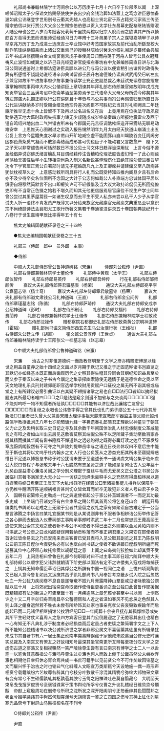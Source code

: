 <!-- { "loadSidebar": true } -->
　　礼部尚书兼翰林院学士河间余公以万历庚子七月十六日卒于位部臣以闻　上深嗟悼诏赠太子少保谥文恪赐祭使使护丧出少府金钱治葬如法葢上之笃念讲臣恩恤备渥如此公讳继登字世用别号云衢其先越人也高祖士贤北宦于燕占籍交河家焉三传至赠宗伯信以赀行贾公大父余公生赠宗伯伯恩以贡入太学仕东昌幕史配褚继陆皆赠淑人陆公母也公生八岁而考妣客死茕茕千里扶两棺以归宗人睨而弱之欲谋其产所以齮龁百方竟得无恙而谒里师受经诵习日力年甫十三补邑弟子宗人之谋寝嘉靖甲子以诗举京兆万历丁丑乃成进士选庶吉士卒业馆中好考览国家故实及前代治乱所繇至校大制作笔锋纵横超乘而上诸公交重焉己卯授翰林院检讨癸未分校礼闱是岁纂修会典越五年书成进修撰赐白金文绮宴南宫戊子奉使周□归而舟荡于河舟人皆号公具衣冠拜祷风止波恬如或翼之以济己丑充经筵讲官旋擢右春坊右中允兼编修简直日讲与北海冯公同说通鉴时上希御法筵讲臣具牍以进公乃与冯公议以便宜稍引古谊传时政得失冀有所感悟不諓諓効说经语辛卯典试留都壬辰升右谕德兼侍读典试武闱癸巳转左庶子兼官如故甲午进詹事府少詹事兼侍读学士充正史副总裁乙未廷试充读卷宫旋擢詹事掌翰林院事丙申大内火公偕讲臣上章切谏其年拜礼部右侍郎兼官如故明年戊戌充知贡举官会三品满考诏中使斋羊酒至第劳焉予三代诰命大父母父母所受今称矣其年转左郊庙大礼摄正卿以行公在讲筵且十年皆与冯公共事而冯公再谒告归里所直日亦公代进讲献纳多岁时受赐金缯及他珍异差次阁臣不可胜纪云当其时礼卿阙且二年廷臣所推举无虑十余上皆留不下及再以公名进名又在后　上竟用焉在位执法守政夙夜勤恪遇天地大菑时政阙失抗事力谏无少规随戊戌岁终举奏四方所报地震雷火及西宁锺自鸣绍兴地出血二气舛错古所未有今郡国元元苦征调酤榷织造开采欝结无聊易动难安幸　上思惟天心图谢过之实疏入报告愓然明年九月太白经天狄道山崩涌土出五公复上言方今星躔失度水旱沴凿山开矿地臧空虚不能固豚山崩川竭陵谷变迁闾阃穷困郡邑萧条戾气凝而不散怨毒结而成形甚可忧也臣子不能动君父言数愈严　陛下又之子天以非常谴告尚可恬然数日不报公见士习文体日趋浮诡深用忧　上言今俗不遵圣经倡异说窃佛氏绪言爚乱耳目谓经藉传注皆糟粕伦理法度皆虚幻惟一了此心则踰闲荡检无害性后学小生转相崇尚杂入制义名新说甚悖理伤化宜绝其端勿使进奉旨挈功令下学官厘正焉公自署部时请元子冠婚疏凡九上及正卿席并请建储又至八疏病甚犹伏枕视草久之　上意感动敕所司具将行人礼而公既受特知四推内阁旦夕且有后命亦不及少待卒矣名位固所不念国之大计于公志何如哉公人朴直端方忠诚体国平居以慎密自将穆然简默言不出口即颦笑许可不轻假借及当大议大政持论侃侃无所回挠僚吏即有不当常正色摄之始若不堪久而知其无他更信服焉居官廉俭不视生产学士同年曾公尝过其里茅屋蒿径一如诸生叹息而去平生不受人私亦未尝以私干人少子从学官试夫人祈一语终不肯发赀产既薄又以分给亲族室无藏廪官无藏槖文典重恳至以意识宗不尚绮靡诗法孟襄阳尤工歌行所著文集若干卷通鉴进讲录五十卷国朝典故纪开十八卷行于世生嘉靖甲辰比率得年五十有七 

　　焦太史编辑国朝献征录卷之三十四终 

　　●焦太史编辑国朝献征录卷之三十五 

　　礼部三（侍郎　郎中　员外郎　主事） 

　　◆侍郎 

　　中顺大夫礼部侍郎曾公鲁神道碑铭（宋濂） 
　　侍郎刘公崧传（尹直） 
　　礼部右侍郎兼翰林院学士董伦传 
　　礼部侍中黄观（太学志） 
　　礼部左侍郎仪智传 
　　礼部左侍郎易英传 
　　礼部右侍郎吾绅传 
　　行在礼部右侍郎邹师颜传 
　　嘉议大夫礼部侍郎蒋君骥墓表（杨荣） 
　　通议大夫礼部左侍郎宛平李公嘉墓志铭（杨士奇） 
　　嘉议大夫礼部左侍郎章君敞墓铭（杨荣） 
　　嘉议大夫礼部有侍郎谥文肃钱公习礼神道碑（王直） 
　　礼部右侍郎金公问传 
　　礼部侍郎章瑾墓志铭（陈循） 
　　礼部右侍郎萨琦传 
　　通议大夫礼部右侍郎安成李公绍神道碑（彭时） 
　　礼部左侍郎刑让 
　　礼部右侍郎艾福传 
　　礼部右侍郎费誾传 
　　礼部右侍郎兼翰林院学士汪谐传 
　　礼部右侍郎兼翰林院学士程敏政传 
　　礼部右侍郎沈禄传 
　　赠都察院右都御史礼部左侍郎致斋黄公宗明神道碑（霍韬） 
　　赠礼部尚书谥文简侍郎西玄先生马公汝骥行状（王维桢） 
　　礼部右侍郎朱公廷立传（胡直） 
　　瞿文懿公景淳传（王世贞） 
　　通议大夫礼部左侍郎兼翰林院侍读学士王阳张公一桂墓志铭（赵志皋） 

　　○中顺大夫礼部侍郎曾公鲁神道碑铭（宋濂） 

　　宋濂 
　　治古之时非惟道德纯一而政教修明至于文学之彦亦精赡宏博足以经世之用盖自童丱之始十四经之文画以岁月期于默记又推之于迁固范晔诸书岂直览之其默记亦如经基本既正而后徧观历代之史察其得失稽其异同会其纲纪知识益且至矣而又参于秦汉以来之子书古今譔定之集录探幽索隐使无遁情于是道德性命之奥以至天文地理礼乐兵刑封建郊祀职官选举学校财用贡赋户口征役之属无所不诣其极或庙堂之上有所肄议必旁引曲证以白其疑不翅指诸掌之易也自□□法行□者知以摘经拟题志其所最切者唯四□□□之□是钻是窥余则漫不加省与之交谈两□□□□□□强不能对呜呼一物不知儒者所耻孰□□□□□其能有以济世哉此濂铭亡友曾公□□□□□□而复继之永嘅也公讳鲁字得之曾其氏也孔门弟子郕公五十七代孙其居新淦□□里者已久曾大父兼善宋赠太理评事祖天麒宋宣教郎军器监主簿父顺元韶州路儒学教授妣刘氏八年七岁能暗诵九经一字弗遗奉礼郎简君正理欲以神童举于朝其父力止之及齿稍长取三史日记之寻及其余数千年间国体治乱人材忠佞制度公革咸能言之有叩之者如山川出云层见迭敷杳莫察其端倪公殊不以足所藏子集动至数百家各揽其精而掇其华闻有僻书隐牒不惮道路之远必购得之既得必篝灯读之达旦不寐发辞章庞蔚炳朗毅然有不可夺之气庐陵刘提举岳申与之语连日夜弗休叹曰不意后生中能至于斯也其将以文呜乎杜内翰乡之丈人行也公负笈从之游益充拓其所未至寤疑辨惑惟日不足遂以博极羣书称于时公犹谓未要于至道述长书一通谒虞文靖公集于临州虞公大悦曰昔程子与张敬夫年十六七脱然有志圣贤之道子能如是复何让古人公年葢十九矣由是益潜心濂洛关闽之学分别义理密于蚕丝牛毛而尤爱吴文正公澄之书吴公亦居临川其著书满家无大无小公一一访获之玩绎未尝释手久之充然有得盘桓林泉以道自娱若将终□焉至正壬辰天下大乱州县所在绎骚公□里诸豪集徤儿持兵以保障乎一方仍椎牛酾酒开陈逆顺祸福言甚剀切众皆耸耳而听卒无敢犯非义者人号曰君子乡及入　国朝有诏纂修元史勒成一代之典遣使者起公于家公补苴罅漏者不一而足其功最多史成　上坐端门召诸史臣有白金束帛之赐公居其首焉公将乞身还山会　朝廷开局编类礼书舆论以老成之士无踰于公者共坚留之议礼之家有如聚讼自古难定于一公当羣言沸腾之中扬言曰某礼宜据某书则是从某说则非有不服者争相辨诘公历举传记答之各心醉而去俄选入仪曹祠部主事阶承事郎时洪武二年十二月也常忠武王薨高丽王遣使来祭公索其文观之使者靳不与公不可使者不得已出之外则袭以金龙黄帕内则不书洪武之号公责之曰龙帕固疑误用若纳贡称藩而不奉正朔君臣之义果安在耶使者顿首谢过皆命易去之乃已安南来贡主客曹已受其表将入见公取其副览之其王乃陈叔明公曰前王陈日熞尔今骤更名必有以也亟白尚书诘之使者不敢讳葢日熞叔明所逼而死遂篡其位中心怀賏心故托修贡以觇朝廷之意　上闻之曰岛夷何狡狯如此却其贡不受五年二月　上问丞相曰曾鲁在礼部今何职耶对曰不过主事耳即日超六阶拜中顺大夫礼部侍郎公以顺字犯父讳辞就朝请下阶吏部以国法有定不之许倭夷入寇戍将每捕获之　上悯其无知命儒臣草诏归其俘公之所譔有中国一视同仁之语　上悦曰顷观陶凯文已起人意今鲁复如此文运庶其昌乎凯礼部尚书八月奉旨考京畿乡试入院之后忽然吐血一升公犹力疾阅卷不息自是遂奄奄不振九月膏露降钟山羣臣咸见诸咏歌独公譔赋以进十月　上将郊祀出宿斋宫命取诸作使侍臣更番诵之至公独曰此曾鲁作耶援据既精铺叙有法岂新进之可骤至哉十有一月疾逾笃上章乞骸骨甚至中书以闻　上恻然许之十又二月辛卯归舟至南昌卒公蓄德熙和人近之者温如春风不见忿戾之色然其人则山泽之癯身退然若不胜衣未尝有所矫饰其处家也事亲克孝父丧哀毁致疾踰年而后能起已而二兄诸侄相继捐馆公抆泪经纪□□一年间葬十余丧且抚存其孤惸惟恐或失其所平生轻财仗义喜周人之急四方宾客日登其门公倒屣迎之了无倦容其出仕也精白一心有知无不凡典礼涉于制度者必经损益而后定虽占者吏牍之繁简署字文之上下人所不能知公独稽诸书以决公诚所济世之学者非邪公属文不喜留藁其徒虽有所辑录犹未成书其自著书有六一居士集正讹南丰类藁辨误藏于家他咸未脱藁当公修元史时濂实总裁及入南宫又有僚友之好故相知号最深其坐官斋更所互辨每至夜分叹末学之空虚伤古道之寥落又复相视冁然一笑严陵徐尊生尝有言曰南京有博学之士二人一以舌笔一以笔舌其意葢指公与濂呜呼尊生过矣濂也何人而敢上俪于公哉虽然公未尝欲弃濂也相期他日幸归休必胥会焉共成一书庶可籍手以见前贤公今不可作矣故因铭墓之文而屡兴怀于治古之时也铭曰气化紏缠人文昭宣万类斯甄兮天设地施一偶一奇形声相资兮载籍缤纷六艺故尊各辟其门兮枝分叶敷散千涂混其精觕兮弥纶大邦物采文章有变有常兮不生硕儒孰轧其枢孰苞其腴兮玉笥之阳神珠吐芒莫自翳藏兮　大明丽天束帛戋戋搜罗俊贤兮衮褒钺诛寓于策书舆论所孚兮仪曹之升议礼稽经日维烝烝兮黼黻　帝猷上窥殷周功在删修兮所积之沈所发之深开阳阖阴兮正笏垂绅其色誾誾邦之老臣兮媚学蹮蹮其中枵然何翅霄渊兮天胡降丧一鉴之亡四国之伤兮其神上征化列星寒光晶荧兮下射屏山马鬣桓桓名在不刊兮 

　　○侍郎刘公崧传（尹直） 

　　尹直 
